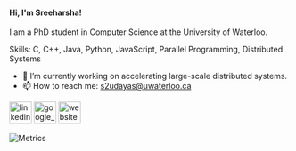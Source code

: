 #### Hi, I'm Sreeharsha!
I am a PhD student in Computer Science at the University of Waterloo.

Skills: C, C++, Java, Python, JavaScript, Parallel Programming, Distributed Systems

- 🔭 I’m currently working on accelerating large-scale distributed systems. 
- 📫 How to reach me: s2udayas@uwaterloo.ca 


[<img src='https://cdn.jsdelivr.net/npm/simple-icons@3.0.1/icons/linkedin.svg' alt='linkedin' height='40'>](https://www.linkedin.com/in/sreeharshau/) [<img src='https://cdn.jsdelivr.net/npm/simple-icons@3.0.1/icons/googlescholar.svg' alt='google_scholar' height='40'>](https://scholar.google.ca/citations?user=6WkIqjkAAAAJ&hl=en)  [<img src='https://cdn.jsdelivr.net/npm/simple-icons@3.0.1/icons/googlechrome.svg' alt='website' height='40'>](https://sreeharshau.github.io)  

![Metrics](https://metrics.lecoq.io/sreeharshau?template=classic&languages=1&achievements=1&lines=1&introduction=1&base=header%2C%20activity%2C%20community%2C%20repositories%2C%20metadata&base.indepth=false&base.hireable=false&base.skip=false&languages=false&languages.limit=8&languages.threshold=0%25&languages.other=false&languages.colors=github&languages.sections=most-used&languages.indepth=false&languages.analysis.timeout=15&languages.analysis.timeout.repositories=7.5&languages.categories=markup%2C%20programming&languages.recent.categories=markup%2C%20programming&languages.recent.load=300&languages.recent.days=14&lines=false&lines.sections=base&lines.repositories.limit=4&lines.history.limit=1&lines.delay=0&achievements=false&achievements.threshold=C&achievements.secrets=true&achievements.display=detailed&achievements.limit=0&introduction=false&introduction.title=true&config.timezone=America%2FNew_York)

